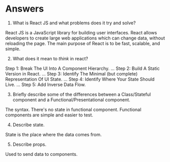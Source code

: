 # Answers

1.  What is React JS and what problems does it try and solve?

React JS is a JavaScript library for building user interfaces. 
React allows developers to create large web applications which can change data, without reloading the page. 
The main purpose of React is to be fast, scalable, and simple.

2.  What does it mean to _think_ in react?

Step 1: Break The UI Into A Component Hierarchy. ...
Step 2: Build A Static Version in React. ...
Step 3: Identify The Minimal (but complete) Representation Of UI State. ...
Step 4: Identify Where Your State Should Live. ...
Step 5: Add Inverse Data Flow.

3.  Briefly describe some of the differences between a Class/Stateful component and a Functional/Presentational component.

The syntax.
There's no state in functional component.
Functional components are simple and easier to test.


4.  Describe state.

State is the place where the data comes from.

5.  Describe props.

Used to send data to components.